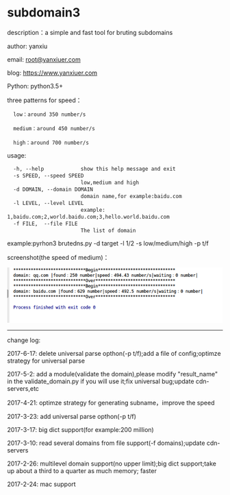 # subdomain3
description：a simple and fast tool for bruting subdomains

author: yanxiu

email: root@yanxiuer.com

blog: https://www.yanxiuer.com

Python: python3.5+

three patterns for speed：

      low：around 350 number/s
      
      medium：around 450 number/s
      
      high：around 700 number/s 
      
usage:

      -h, --help            show this help message and exit
      -s SPEED, --speed SPEED
                            low,medium and high
      -d DOMAIN, --domain DOMAIN
                            domain name,for example:baidu.com
      -l LEVEL, --level LEVEL
                            example: 1,baidu.com;2,world.baidu.com;3,hello.world.baidu.com
      -f FILE,  --file FILE
                            The list of domain
                            
      


example:pyrhon3 brutedns.py -d target -l 1/2 -s low/medium/high -p t/f

screenshot(the speed of medium)：

![](screenshot.png)

----------------------------------------------------------------------------------------
change log:

2017-6-17: delete universal parse opthon(-p t/f);add a file of config;optimze strategy for universal parse 

2017-5-2: add a module(validate the domain),please modify "result_name" in the validate_domain.py if you will use it;fix universal bug;update cdn-servers,etc

2017-4-21: optimze strategy for generating subname，improve the speed

2017-3-23: add universal parse opthon(-p t/f)

2017-3-17: big dict support(for example:200 million)

2017-3-10: read several domains from file support(-f domains);update cdn-servers

2017-2-26: multilevel domain support(no upper limit);big dict support;take up about a third to a quarter as much memory; faster

2017-2-24: mac support
